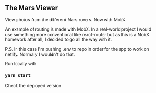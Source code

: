 
## The Mars Viewer

View photos from the different Mars rovers.
Now with MobX.

An example of routing is made with MobX. In a real-world project I would use something more conventional like react-router but as this is 
a MobX homework after all, I decided to go all the way with it.

P.S. In this case I'm pushing .env to repo in order for the app to work on netlify. Normally I wouldn't do that.

Run locally with

### `yarn start`


Check the deployed version []() 

